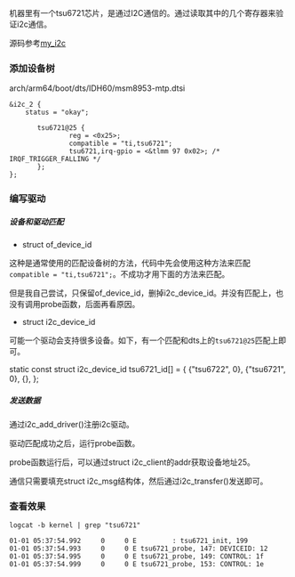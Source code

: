 机器里有一个tsu6721芯片，是通过I2C通信的。通过读取其中的几个寄存器来验证i2c通信。

源码参考[my_i2c](./my_i2c.c)

### 添加设备树

arch/arm64/boot/dts/IDH60/msm8953-mtp.dtsi

```
&i2c_2 {
    status = "okay"; 

       tsu6721@25 {
               reg = <0x25>;
               compatible = "ti,tsu6721";
               tsu6721,irq-gpio = <&tlmm 97 0x02>; /* IRQF_TRIGGER_FALLING */
       };  
};
```

### 编写驱动

##### 设备和驱动匹配

* struct of_device_id

这种是通常使用的匹配设备树的方法，代码中先会使用这种方法来匹配`compatible = "ti,tsu6721";`。不成功才用下面的方法来匹配。

但是我自己尝试，只保留of_device_id，删掉i2c_device_id。并没有匹配上，也没有调用probe函数，后面再看原因。

* struct i2c_device_id

可能一个驱动会支持很多设备。如下，有一个匹配和dts上的`tsu6721@25`匹配上即可。

static const struct i2c_device_id tsu6721_id[] = { 
    {"tsu6722", 0},
	{"tsu6721", 0}, 
    {}, 
};

##### 发送数据

通过i2c_add_driver()注册i2c驱动。

驱动匹配成功之后，运行probe函数。

probe函数运行后，可以通过struct i2c_client的addr获取设备地址25。

通信只需要填充struct i2c_msg结构体，然后通过i2c_transfer()发送即可。

### 查看效果

`logcat -b kernel | grep "tsu6721"`

```
01-01 05:37:54.992     0     0 E         : tsu6721_init, 199
01-01 05:37:54.993     0     0 E tsu6721_probe, 147: DEVICEID: 12
01-01 05:37:54.995     0     0 E tsu6721_probe, 149: CONTROL: 1f
01-01 05:37:54.999     0     0 E tsu6721_probe, 153: CONTROL: 1e
```